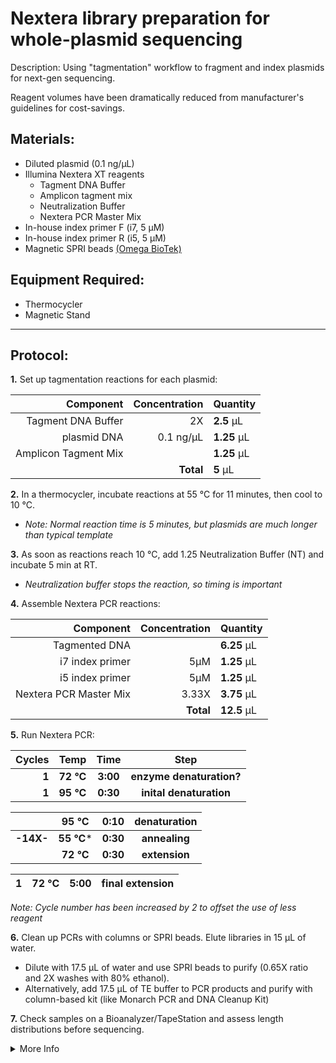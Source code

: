 Nextera library preparation for whole-plasmid sequencing
================================================================================
Description: Using "tagmentation" workflow to fragment and index plasmids for next-gen sequencing.

Reagent volumes have been dramatically reduced from manufacturer's guidelines for cost-savings.

Materials:
--------------------------------------------------------------------------------
  * Diluted plasmid (0.1 ng/µL)
  * Illumina Nextera XT reagents
    * Tagment DNA Buffer
    * Amplicon tagment mix
    * Neutralization Buffer
    * Nextera PCR Master Mix
  * In-house index primer F (i7, 5 µM)
  * In-house index primer R (i5, 5 µM)
  * Magnetic SPRI beads [(Omega BioTek)](https://www.omegabiotek.com/product/mag-bind-totalpure-ngs/?gclid=CjwKCAiA1eKBBhBZEiwAX3gqlw2-fi_geWTPQcJVkZdR--dL3zrHwdkoLxc-VhABYCzBcpVGy-4v7BoCtjgQAvD_BwE&cn-reloaded=1)

Equipment Required:
--------------------------------------------------------------------------------
  * Thermocycler
  * Magnetic Stand
  
___
Protocol:
--------------------------------------------------------------------------------

**1.** Set up tagmentation reactions for each plasmid:

  | Component | Concentration | Quantity | 
  | ---------: | ---------: | :---------- |
  | Tagment DNA Buffer | 2X | **2.5**  µL | 
  | plasmid DNA | 0.1 ng/µL | **1.25**  µL |
  | Amplicon Tagment Mix || **1.25**  µL |
  || **Total** | **5** µL |
  
  <!-- : in the pipes specify justification -->
  <!-- **X** bolds the inside -->
  
 **2.** In a thermocycler, incubate reactions at 55 °C for 11 minutes, then cool to 10 °C.
   * *Note: Normal reaction time is 5 minutes, but plasmids are much longer than typical template* 

**3.** As soon as reactions reach 10 °C, add 1.25 Neutralization Buffer (NT) and incubate 5 min at RT.
  * *Neutralization buffer stops the reaction, so timing is important*
  
**4.** Assemble Nextera PCR reactions:

  | Component | Concentration | Quantity | 
  | ---------: | ---------: | :---------- |
  | Tagmented DNA | | **6.25**  µL | 
  | i7 index primer | 5µM | **1.25**  µL |
  | i5 index primer | 5µM | **1.25**  µL |
  | Nextera PCR Master Mix |3.33X| **3.75**  µL |
  || **Total** | **12.5** µL |
  
**5.** Run Nextera PCR:

  | Cycles | Temp | Time | Step |
  | ---------: | :--------: | :---------: |:---------: |
  | **1** | **72 °C** | **3:00** | **enzyme denaturation?** |
  | **1** | **95 °C** | **0:30** | **inital denaturation** |
  
  || 95 °C | 0:10 | denaturation |
  | ---------: | :--------: | :---------: |:---------: |
  | **-14X-** | **55 °C*** | **0:30** | **annealing** |
  || **72 °C** | **0:30** | **extension** |
 
  | 1 | 72 °C | 5:00 | final extension |
  | ---------: | :--------: | :---------: |:---------: |

*Note: Cycle number has been increased by 2 to offset the use of less reagent*

**6.** Clean up PCRs with columns or SPRI beads. Elute libraries in 15 µL of water.
  * Dilute with 17.5 µL of water and use SPRI beads to purify (0.65X ratio and 2X washes with 80% ethanol).
  * Alternatively, add 17.5 µL of TE buffer to PCR products and purify with column-based kit (like Monarch PCR and DNA Cleanup Kit)
  
**7.** Check samples on a Bioanalyzer/TapeStation and assess length distributions before sequencing.

  
<!-- The text below creates dropdown lists for links to next steps or hyperlinks -->

<details>
  <summary>More Info</summary>
  
  <a href="https://support.illumina.com/content/dam/illumina-support/documents/documentation/chemistry_documentation/samplepreps_nextera/nextera-xt/nextera-xt-library-prep-reference-guide-15031942-05.pdf">
Detailed Nextera Information</a>

<br/>

  <a href="http://gc3fstorage.uoregon.edu/IMAGES/Evaluation_of_Omega_Mag-Bind_TotalPure_NGS_Beads_MWeitzman_April2018.pdf">
Determining Bead Cutoffs</a> 

<br/>

  <a href="https://www.neb.com/-/media/nebus/files/protocols/t1030_quick_protocol_card_monarch_pcrdna_cleanup.pdf?rev=df342b32fb1144af88257b50773a0c7a&hash=662C2FB4EA8277B53B4FE89E3D5887A8">
Monarch DNA Cleanup (NEB)</a> 

</details>
